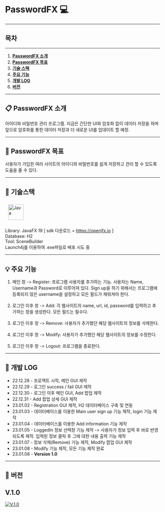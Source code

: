 # PasswordFX 💻

---

## 목차

---

1. [**PasswordFX 소개**](#1)
2. [**PasswordFX 목표**](#2)
3. [**기술 스택**](#3)
4. [**주요 기능**](#4)
5. [**개발 LOG**](#5)
6. [**버전**](#6)
---
<div id="1"></div>

## 📋 PasswordFX 소개

아이디와 비밀번호 관리 프로그램.
지금은 간단한 UI와 암호화 없이 데이터 저장을 하며 앞으로 암호화를 통한 데이터 저장과 더 새로운 UI를 업데이트 할 예정.

---
<div id="2"></div>

## 🎯 PasswordFX 목표

사용자가 가입한 여러 사이트의 아이디와 비밀번호를 쉽게 저장하고 관리 할 수 있도록 도움을 줄 수 있다.

---

<div id="3"></div>

## 🔧 기술스택

<a href="https://www.java.com/" target="_blank"><img style="margin: 10px" src="https://profilinator.rishav.dev/skills-assets/java-original-wordmark.svg" alt="Java" height="50" /></a>

Library: JavaFX 19 [ sdk 다운로드 = <https://openjfx.io> ] <br/> Database: H2 <br/> Tool: SceneBuilder <br/>
Launch4j를 이용하여 .exe파일로 배포 시도 중

---

<div id="4"></div>

## 💡 주요 기능

1. 메인 창 -> Register: 프로그램 사용자를 추가하는 기능. 사용자는 Name, Username과 Password로 이루어져 있다. Sign up을 하기 위해서는
프로그램에 등록되지 않은 username을 설정하고 모든 필드가 채워져야 한다. <br/><br/>
2. 로그인 이후 창 -> Add: 각 웹사이트의 name, url, id, password를 입력하고 추가하는 창을 생성한다. 모든 필드는 필수다.<br/><br/>
3. 로그인 이후 창 -> Remove: 사용자가 추가했던 해당 웹사이트의 정보를 삭제한다. <br/><br/>
4. 로그인 이후 창 -> Modify: 사용자가 추가했던 해당 웹사이트의 정보를 수정한다. <br/><br/>
5. 로그인 이후 창 -> Logout: 프로그램을 종료한다.

---

<div id="5"></div>

## 📃 개발 LOG

* 22.12.28 - 프로젝트 시작, 메인 GUI 제작
* 22.12.29 - 로그인 success / fail GUI 제작
* 22.12.30 - 로그인 이후 메인 GUI, Add 팝업 제작
* 22.12.31 - Add 팝업 상세 GUI 제작
* 23.01.02 - Registration GUI 제작, H2 데이터베이스 구축 및 연동
* 23.01.03 - 데이터베이스를 이용한 Main user sign up 기능 제작, login 기능 제작
* 23.01.04 - 데이터베이스를 이용한 Add information 기능 제작
* 23.01.05 - LoggedIn 정보 선택창 기능 제작 -> 사용자가 정보 입력 후 바로 반영되도록 제작. 입력된 정보 클릭 후 그에 대한 내용 출력 기능
제작
* 23.01.07 - 정보 삭제(Remove) 기능 제작, Modify 팝업 GUI 제작
* 23.01.08 - Modify 기능 제작, 모든 기능 제작 완료
* 23.01.08 - **Version 1.0**

---
<div id="1"></div>

## 💾 버전

## V.1.0

[![V.1.0](http://img.youtube.com/vi/YTEmFf62b7w/0.jpg)](https://youtu.be/YTEmFf62b7w?t=0s)
